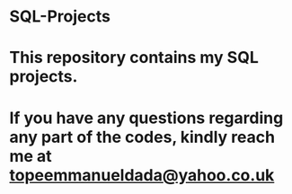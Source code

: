 # SQL-Projects
# This repository contains my SQL projects.
# If you have any questions regarding any part of the codes, kindly reach me at topeemmanueldada@yahoo.co.uk

